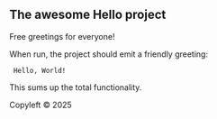 ## The awesome Hello project

Free greetings for everyone!

When run, the project should emit a friendly greeting:

```shell 
 Hello, World!
```

This sums up the total functionality.

Copyleft &copy; 2025